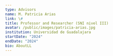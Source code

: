 ```yaml
---
type: Advisors
name: M. Patricia Arias
link: \#
title: Professor and Researcher (SNI nivel III)
avatar: /public/images/patricia-arias.jpg
institution: Universidad de Guadalajara
startDate: "2024"
endDate: "2024"
bio: AboutLL
---
```


